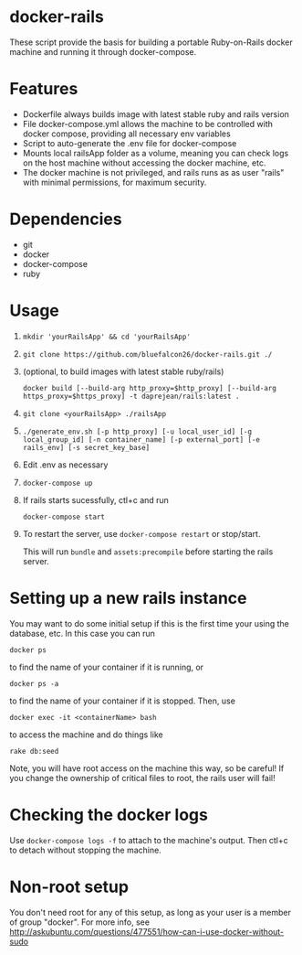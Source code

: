 # docker-rails

These script provide the basis for building a portable Ruby-on-Rails docker machine and running it through docker-compose.

# Features
* Dockerfile always builds image with latest stable ruby and rails version
* File docker-compose.yml allows the machine to be controlled with docker compose, providing all necessary env variables
* Script to auto-generate the .env file for docker-compose
* Mounts local railsApp folder as a volume, meaning you can check logs on the host machine without accessing the docker machine, etc.
* The docker machine is not privileged, and rails runs as as user "rails" with minimal permissions, for maximum security.

# Dependencies
* git
* docker
* docker-compose
* ruby

# Usage
1. `mkdir 'yourRailsApp' && cd 'yourRailsApp'`
1. `git clone https://github.com/bluefalcon26/docker-rails.git ./`
2. (optional, to build images with latest stable ruby/rails)

    `docker build [--build-arg http_proxy=$http_proxy] [--build-arg https_proxy=$https_proxy] -t daprejean/rails:latest .`
3. `git clone <yourRailsApp> ./railsApp`
4. `./generate_env.sh [-p http_proxy] [-u local_user_id] [-g local_group_id] [-n container_name] [-p external_port] [-e rails_env] [-s secret_key_base]`
5. Edit .env as necessary
6. `docker-compose up`
7. If rails starts sucessfully, ctl+c and run
    
    `docker-compose start`
8. To restart the server, use `docker-compose restart` or stop/start.

    This will run `bundle` and `assets:precompile` before starting the rails server.

# Setting up a new rails instance
You may want to do some initial setup if this is the first time your using the database, etc. In this case you can run

`docker ps`

to find the name of your container if it is running, or

`docker ps -a`

to find the name of your container if it is stopped.
Then, use

`docker exec -it <containerName> bash`

to access the machine and do things like

`rake db:seed`

Note, you will have root access on the machine this way, so be careful! If you change the ownership of critical files to root, the rails user will fail!

# Checking the docker logs
Use `docker-compose logs -f` to attach to the machine's output.
Then ctl+c to detach without stopping the machine.

# Non-root setup
You don't need root for any of this setup, as long as your user is a member of group "docker".
For more info, see http://askubuntu.com/questions/477551/how-can-i-use-docker-without-sudo
